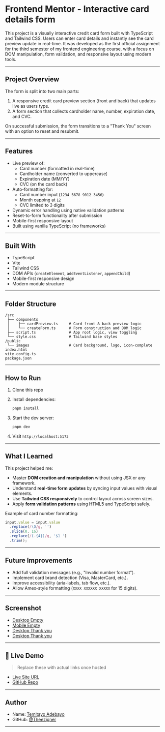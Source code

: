 # Frontend Mentor - Interactive card details form

This project is a visually interactive credit card form built with TypeScript and Tailwind CSS. Users can enter card details and instantly see the card preview update in real-time. It was developed as the first official assignment for the third semester of my frontend engineering course, with a focus on DOM manipulation, form validation, and responsive layout using modern tools.

---

## Project Overview

The form is split into two main parts:
1. A responsive credit card preview section (front and back) that updates live as users type.
2. A form section that collects cardholder name, number, expiration date, and CVC.

On successful submission, the form transitions to a "Thank You" screen with an option to reset and resubmit.

---

## Features

- Live preview of:
  - Card number (formatted in real-time)
  - Cardholder name (converted to uppercase)
  - Expiration date (MM/YY)
  - CVC (on the card back)
- Auto-formatting for:
  - Card number input (`1234 5678 9012 3456`)
  - Month capping at `12`
  - CVC limited to 3 digits
- Dynamic error handling using native validation patterns
- Reset-to-form functionality after submission
- Mobile-first responsive layout
- Built using vanilla TypeScript (no frameworks)

---

## Built With

- TypeScript
- Vite
- Tailwind CSS
- DOM APIs (`createElement`, `addEventListener`, `appendChild`)
- Mobile-first responsive design
- Modern module structure

---

## Folder Structure

```
/src
 ├── components
 │    ├── cardPreview.ts     # Card front & back preview logic
 │    └── createForm.ts      # Form construction and DOM logic
 ├── script.ts               # App root logic, view toggling
 └── style.css               # Tailwind base styles
/public
 └── images                  # Card background, logo, icon-complete
index.html
vite.config.ts
package.json
```

---

## How to Run

1. Clone this repo
2. Install dependencies:

   ```bash
   pnpm install
   ```

3. Start the dev server:

   ```bash
   pnpm dev
   ```

4. Visit `http://localhost:5173`

---

## What I Learned

This project helped me:
- Master **DOM creation and manipulation** without using JSX or any framework.
- Understand **real-time form updates** by syncing input values with visual elements.
- Use **Tailwind CSS responsively** to control layout across screen sizes.
- Apply **form validation patterns** using HTML5 and TypeScript safely.

Example of card number formatting:
```ts
input.value = input.value
  .replace(/\D/g, '')
  .slice(0, 16)
  .replace(/(.{4})/g, '$1 ')
  .trim();
```

---

## Future Improvements

- Add full validation messages (e.g., "Invalid number format").
- Implement card brand detection (Visa, MasterCard, etc.).
- Improve accessibility (aria-labels, tab flow, etc.).
- Allow Amex-style formatting (`XXXX XXXXXX XXXXX` for 15 digits).

---

## Screenshot

- [Desktop Empty](./public/images/desktop-empty.png)
- [Mobile Empty](./public/images/mobile-empty.png)
- [Desktop Thank you](./public/images/desktop-thankyou.png)
- [Desktop Thank you](./public/images/mobile-thankyou.png)

---

## 🔗 Live Demo

> Replace these with actual links once hosted
- [Live Site URL](https://interactive-card-design-plum.vercel.app/)
- [GitHub Repo](https://github.com/Theezigner/interactive-card-design.git)

---

## Author

- Name: [Temitayo Adebayo](#)
- GitHub: [@Theezigner](https://github.com/Theezigner)

---

